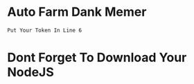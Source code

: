 # Auto Farm Dank Memer

` Put Your Token In Line 6 `










# Dont Forget To Download Your NodeJS
